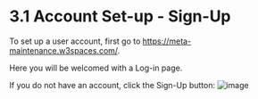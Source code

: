 # 3.1 Account Set-up - Sign-Up

To set up a user account, first go to https://meta-maintenance.w3spaces.com/.

Here you will be welcomed with a Log-in page.

If you do not have an account, click the Sign-Up button:
![image](https://user-images.githubusercontent.com/112486258/212970381-ba43f31a-597a-43e8-9b5e-70bf6ef1fc27.png)
